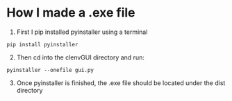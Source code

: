 # How I made a .exe file

1. First I pip installed pyinstaller using a terminal

```
pip install pyinstaller
```

2. Then cd into the clenvGUI directory and run:

```
pyinstaller --onefile gui.py
```

3. Once pyinstaller is finished, the .exe file should be located under the dist directory
